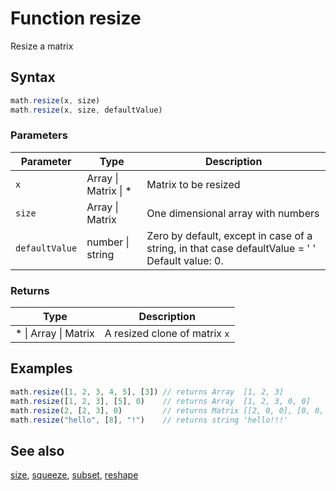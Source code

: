 <!-- Note: This file is automatically generated from source code comments. Changes made in this file will be overridden. -->

# Function resize

Resize a matrix


## Syntax

```js
math.resize(x, size)
math.resize(x, size, defaultValue)
```

### Parameters

Parameter | Type | Description
--------- | ---- | -----------
`x` | Array &#124; Matrix &#124; * | Matrix to be resized
`size` | Array &#124; Matrix | One dimensional array with numbers
`defaultValue` | number &#124; string | Zero by default, except in case of a string, in that case defaultValue = ' ' Default value: 0.

### Returns

Type | Description
---- | -----------
* &#124; Array &#124; Matrix | A resized clone of matrix `x`


## Examples

```js
math.resize([1, 2, 3, 4, 5], [3]) // returns Array  [1, 2, 3]
math.resize([1, 2, 3], [5], 0)    // returns Array  [1, 2, 3, 0, 0]
math.resize(2, [2, 3], 0)         // returns Matrix [[2, 0, 0], [0, 0, 0]]
math.resize("hello", [8], "!")    // returns string 'hello!!!'
```


## See also

[size](size.md),
[squeeze](squeeze.md),
[subset](subset.md),
[reshape](reshape.md)
